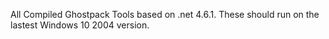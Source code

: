 All Compiled Ghostpack Tools based on .net 4.6.1. These should run on the lastest Windows 10 2004 version. 
